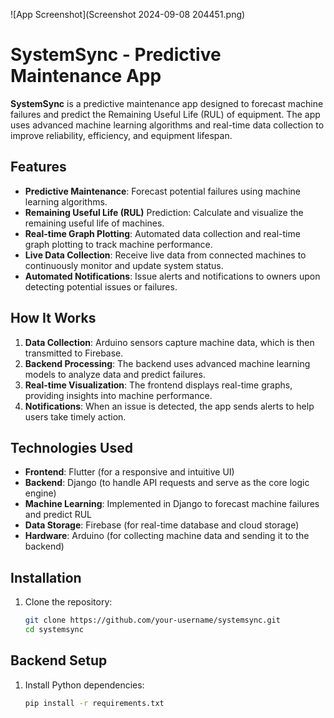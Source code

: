 ![App Screenshot](Screenshot 2024-09-08 204451.png)

# SystemSync - Predictive Maintenance App

**SystemSync** is a predictive maintenance app designed to forecast machine failures and predict the Remaining Useful Life (RUL) of equipment. The app uses advanced machine learning algorithms and real-time data collection to improve reliability, efficiency, and equipment lifespan.

## Features

- **Predictive Maintenance**: Forecast potential failures using machine learning algorithms.
- **Remaining Useful Life (RUL)** Prediction: Calculate and visualize the remaining useful life of machines.
- **Real-time Graph Plotting**: Automated data collection and real-time graph plotting to track machine performance.
- **Live Data Collection**: Receive live data from connected machines to continuously monitor and update system status.
- **Automated Notifications**: Issue alerts and notifications to owners upon detecting potential issues or failures.

## How It Works

1. **Data Collection**: Arduino sensors capture machine data, which is then transmitted to Firebase.
2. **Backend Processing**: The backend uses advanced machine learning models to analyze data and predict failures.
3. **Real-time Visualization**: The frontend displays real-time graphs, providing insights into machine performance.
4. **Notifications**: When an issue is detected, the app sends alerts to help users take timely action.

## Technologies Used

- **Frontend**: Flutter (for a responsive and intuitive UI)
- **Backend**: Django (to handle API requests and serve as the core logic engine)
- **Machine Learning**: Implemented in Django to forecast machine failures and predict RUL
- **Data Storage**: Firebase (for real-time database and cloud storage)
- **Hardware**: Arduino (for collecting machine data and sending it to the backend)

## Installation

1. Clone the repository:
   ```bash
   git clone https://github.com/your-username/systemsync.git
   cd systemsync
## Backend Setup

1. Install Python dependencies:
   ```bash
   pip install -r requirements.txt




